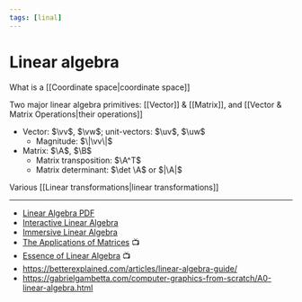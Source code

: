 ```yaml
---
tags: [linal]
---
```


# Linear algebra

What is a [[Coordinate space|coordinate space]]

Two major linear algebra primitives: [[Vector]] & [[Matrix]], and [[Vector & Matrix Operations|their operations]]

- Vector: $\vv$, $\vw$; unit-vectors: $\uv$, $\uw$
  - Magnitude: $\|\vv\|$
- Matrix: $\A$, $\B$
  - Matrix transposition: $\A^T$
  - Matrix determinant: $\det \A$ or $|\A|$

Various [[Linear transformations|linear transformations]]

<!--
- [[Spaces]]
- Eigenvectors & Eigenvalues
- Projection
- [[Linear transformations]]
- Normals & Tangents
- [[Quarternion]]
- [[Affine transformations]]
- Interpolation
---


## Notation

- Scalars: $\x, \t$
  - Floor rounding: $\lfloor \x \rfloor$
  - Ceil rounding: $\lceil \x \rceil$
- Angles: $\alpha, \theta$

- Quarternions: $\Green q_1, \Blue q_2$
  - Conjugate of a complex number or quaternion: $\bar{z}, \bar{q}$
- Sets
  - Real numbers: $\R$
  - Non-negative real numbers: $\R^+$
  - Ordered pairs in the real 2D plane: $\R^2$
  - Integers: $\Z$
  - Quaternions: $ℍ$
-->

<!--
- Множество действительных чисел: $\Reals$
- Множество комплексных чисел: $\Complex$
- Множество кватернионов: $ℍ$
- RGB-цвета
-->

<!--

### Notes

Некоторые из областей применения ЛА:

- симуляция и рендеринг жидкостей, тканей и
  волос
- процедурная анимация персонажей
- освещение в реальном времени
- машинное зрение
- распознавание жестов

-->

---

- [Linear Algebra PDF](http://joshua.smcvt.edu/linearalgebra/book.pdf)
- [Interactive Linear Algebra](https://textbooks.math.gatech.edu/ila/)
- [Immersive Linear Algebra](http://immersivemath.com/ila/index.html)
- [The Applications of Matrices](https://www.youtube.com/watch?v=rowWM-MijXU) 📺
- [Essence of Linear Algebra](https://www.youtube.com/playlist?list=PLZHQObOWTQDPD3MizzM2xVFitgF8hE_ab) 📺
- https://betterexplained.com/articles/linear-algebra-guide/
- https://gabrielgambetta.com/computer-graphics-from-scratch/A0-linear-algebra.html
